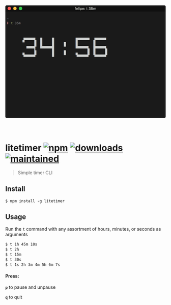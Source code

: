 <div align="center">
  <br>
  <br>
  <img src="https://raw.githubusercontent.com/fvgs/litetimer/master/screenshot.png" alt="litetimer" title="litetimer" width="570px">
  <br>
  <br>
  <br>
</div>

# litetimer [![npm](https://img.shields.io/npm/v/litetimer.svg)](https://www.npmjs.com/package/litetimer) [![downloads](https://img.shields.io/npm/dt/litetimer.svg)](https://www.npmjs.com/package/litetimer) [![maintained](https://img.shields.io/badge/maintained-%E2%9C%94-brightgreen.svg)](https://github.com/fvgs/litetimer)

> Simple timer CLI

## Install

```
$ npm install -g litetimer
```

## Usage

Run the `t` command with any assortment of hours, minutes, or seconds as arguments

```
$ t 1h 45m 10s
$ t 2h
$ t 15m
$ t 30s
$ t 1s 2h 3m 4m 5h 6m 7s
```

#### Press:

**`p`** to pause and unpause

**`q`** to quit
